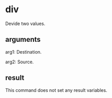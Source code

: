 # div

Devide two values.

## arguments

arg1: Destination.

arg2: Source.

## result

This command does not set any result variables.
